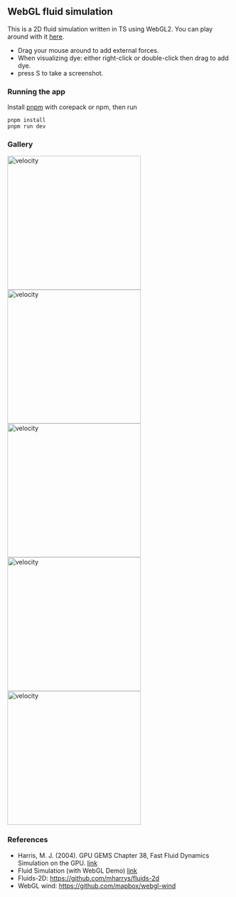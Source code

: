 ## WebGL fluid simulation
This is a 2D fluid simulation written in TS using WebGL2. You can play around with it [here](https://jareddvw.github.io/webgl-fluid/).
- Drag your mouse around to add external forces. 
- When visualizing dye: either right-click or double-click then drag to add dye.
- press S to take a screenshot.

### Running the app
Install [pnpm](https://pnpm.io/installation) with corepack or npm, then run
```
pnpm install
pnpm run dev
```

### Gallery
<img src="https://github.com/Jareddvw/webgl-fluid/assets/91432012/9c495abd-be32-4816-9b47-569bcba19a80" alt="velocity" width="300" />
<img src="https://github.com/Jareddvw/webgl-fluid/assets/91432012/a13f0ea6-57c7-4ea8-ae84-c77297be01a2" alt="velocity" width="300" />
<img src="https://github.com/Jareddvw/webgl-fluid/assets/91432012/4cc8127a-a60f-42e1-bc81-47365082e6bd" alt="velocity" width="300" />
<img src="https://github.com/Jareddvw/webgl-fluid/assets/91432012/d58f3804-ac9f-4e0a-a8f0-6fe5238ce438" alt="velocity" width="300" />
<img src="https://github.com/Jareddvw/webgl-fluid/assets/91432012/d5cc3ab1-043b-4df7-850d-e177e1117328" alt="velocity" width="300" />

### References
-  Harris, M. J. (2004). GPU GEMS Chapter 38, Fast Fluid Dynamics Simulation on the GPU. [link](https://developer.nvidia.com/gpugems/gpugems/part-vi-beyond-triangles/chapter-38-fast-fluid-dynamics-simulation-gpu)
-  Fluid Simulation (with WebGL Demo) [link](https://jamie-wong.com/2016/08/05/webgl-fluid-simulation/)
-  Fluids-2D: https://github.com/mharrys/fluids-2d
-  WebGL wind: https://github.com/mapbox/webgl-wind

